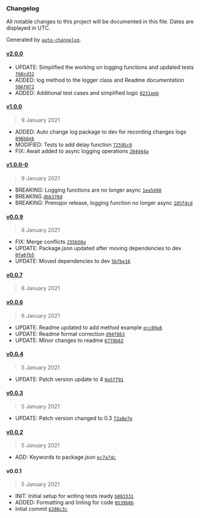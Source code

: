 ### Changelog

All notable changes to this project will be documented in this file. Dates are displayed in UTC.

Generated by [`auto-changelog`](https://github.com/CookPete/auto-changelog).

#### [v2.0.0](https://github.com/developerphilosophy/simple-logger/compare/v1.0.0...v2.0.0)

- UPDATE: Simplified the working on logging functions and updated tests [`f68cd32`](https://github.com/developerphilosophy/simple-logger/commit/f68cd32e6e04069707bd071a68be61e8d011add5)
- ADDED: log method to the logger class and Readme documentation [`586f072`](https://github.com/developerphilosophy/simple-logger/commit/586f072d82d6fab565ce5ebcf117e2e4b9384419)
- ADDED: Additional test cases and simplified logic [`0231eeb`](https://github.com/developerphilosophy/simple-logger/commit/0231eebc3ff5783e8f505f3180ff252b80f5b2e5)

#### [v1.0.0](https://github.com/developerphilosophy/simple-logger/compare/v1.0.0-0...v1.0.0)

> 9 January 2021

- ADDED: Auto change log package to dev for recording changes logs [`896b6eb`](https://github.com/developerphilosophy/simple-logger/commit/896b6eb404f62b87b8f9b23befaf29c0a3765749)
- MODIFIED: Tests to add delay function [`72595c9`](https://github.com/developerphilosophy/simple-logger/commit/72595c9ac285c2f1e23840f8b9f8695a383190ee)
- FIX: Await added to async logging operations [`204444a`](https://github.com/developerphilosophy/simple-logger/commit/204444ad387f69de5314a4048da4121f91c77e6c)

#### [v1.0.0-0](https://github.com/developerphilosophy/simple-logger/compare/v0.0.9...v1.0.0-0)

> 9 January 2021

- BREAKING: Logging functions are no longer async [`1ea5498`](https://github.com/developerphilosophy/simple-logger/commit/1ea5498b57f579b36e40a317c81f481eec85b34e)
- BREAKING [`dbb376d`](https://github.com/developerphilosophy/simple-logger/commit/dbb376d3db026425744c24adc8b9ca0b077220b7)
- BREAKING: Premajor release, logging function no longer async [`105f4cd`](https://github.com/developerphilosophy/simple-logger/commit/105f4cd640eb396a3389a9f71f1eda56d6d5f9a8)

#### [v0.0.9](https://github.com/developerphilosophy/simple-logger/compare/v0.0.7...v0.0.9)

> 8 January 2021

- FIX: Merge conflicts [`255b50a`](https://github.com/developerphilosophy/simple-logger/commit/255b50a7bb773bf8c3f7a329ff49a564f5033c46)
- UPDATE: Package.json updated after moving dependencies to dev [`0fa6fb5`](https://github.com/developerphilosophy/simple-logger/commit/0fa6fb51562053f6d33a5add65cf4409d970f992)
- UPDATE: Moved dependencies to dev [`5bfbe16`](https://github.com/developerphilosophy/simple-logger/commit/5bfbe1630e276cd34af6bfca69326c4d9cd17433)

#### [v0.0.7](https://github.com/developerphilosophy/simple-logger/compare/v0.0.6...v0.0.7)

> 8 January 2021

#### [v0.0.6](https://github.com/developerphilosophy/simple-logger/compare/v0.0.4...v0.0.6)

> 6 January 2021

- UPDATE: Readme updated to add method example [`ecc89a6`](https://github.com/developerphilosophy/simple-logger/commit/ecc89a6df006119d9987b7ea19e45a96b60248cf)
- UPDATE: Readme format correction [`d94f863`](https://github.com/developerphilosophy/simple-logger/commit/d94f86373bbf8f95528a5699b585dbb8d1c2eeda)
- UPDATE: Minor changes to readme [`6770b62`](https://github.com/developerphilosophy/simple-logger/commit/6770b62a84c8fef4a54ec30c2fbac259a9ca81aa)

#### [v0.0.4](https://github.com/developerphilosophy/simple-logger/compare/v0.0.3...v0.0.4)

> 5 January 2021

- UPDATE: Patch version update to 4 [`0a5ff91`](https://github.com/developerphilosophy/simple-logger/commit/0a5ff917410cfd29b7b4d158d1bab2bec58fca84)

#### [v0.0.3](https://github.com/developerphilosophy/simple-logger/compare/v0.0.2...v0.0.3)

> 5 January 2021

- UPDATE: Patch version changed to 0.3 [`72a8e7e`](https://github.com/developerphilosophy/simple-logger/commit/72a8e7ea344d300477d68487ea548a72d632f97c)

#### [v0.0.2](https://github.com/developerphilosophy/simple-logger/compare/v0.0.1...v0.0.2)

> 5 January 2021

- ADD: Keywords to package.json [`ec7a74c`](https://github.com/developerphilosophy/simple-logger/commit/ec7a74c213ba46fc28c827aaa0c0653e11990a33)

#### v0.0.1

> 5 January 2021

- INIT: Initial setup for writing tests ready [`b883331`](https://github.com/developerphilosophy/simple-logger/commit/b883331709345c43c5c9b5ffa886609eee01f5ed)
- ADDED: Formatting and linting for code [`0539b6b`](https://github.com/developerphilosophy/simple-logger/commit/0539b6bec6a71b02d7464d340e437082ffd72bca)
- Intial commit [`6208c3c`](https://github.com/developerphilosophy/simple-logger/commit/6208c3c907db579249d152b964048793ac2893f6)
